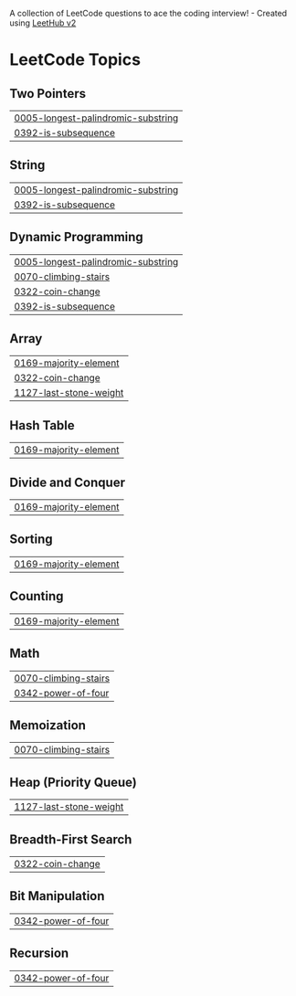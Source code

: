 A collection of LeetCode questions to ace the coding interview! - Created using [LeetHub v2](https://github.com/arunbhardwaj/LeetHub-2.0)
<!---LeetCode Topics Start-->
# LeetCode Topics
## Two Pointers
|  |
| ------- |
| [0005-longest-palindromic-substring](https://github.com/Arman11r/Leetcode-2025/tree/master/0005-longest-palindromic-substring) |
| [0392-is-subsequence](https://github.com/Arman11r/Leetcode-2025/tree/master/0392-is-subsequence) |
## String
|  |
| ------- |
| [0005-longest-palindromic-substring](https://github.com/Arman11r/Leetcode-2025/tree/master/0005-longest-palindromic-substring) |
| [0392-is-subsequence](https://github.com/Arman11r/Leetcode-2025/tree/master/0392-is-subsequence) |
## Dynamic Programming
|  |
| ------- |
| [0005-longest-palindromic-substring](https://github.com/Arman11r/Leetcode-2025/tree/master/0005-longest-palindromic-substring) |
| [0070-climbing-stairs](https://github.com/Arman11r/Leetcode-2025/tree/master/0070-climbing-stairs) |
| [0322-coin-change](https://github.com/Arman11r/Leetcode-2025/tree/master/0322-coin-change) |
| [0392-is-subsequence](https://github.com/Arman11r/Leetcode-2025/tree/master/0392-is-subsequence) |
## Array
|  |
| ------- |
| [0169-majority-element](https://github.com/Arman11r/Leetcode-2025/tree/master/0169-majority-element) |
| [0322-coin-change](https://github.com/Arman11r/Leetcode-2025/tree/master/0322-coin-change) |
| [1127-last-stone-weight](https://github.com/Arman11r/Leetcode-2025/tree/master/1127-last-stone-weight) |
## Hash Table
|  |
| ------- |
| [0169-majority-element](https://github.com/Arman11r/Leetcode-2025/tree/master/0169-majority-element) |
## Divide and Conquer
|  |
| ------- |
| [0169-majority-element](https://github.com/Arman11r/Leetcode-2025/tree/master/0169-majority-element) |
## Sorting
|  |
| ------- |
| [0169-majority-element](https://github.com/Arman11r/Leetcode-2025/tree/master/0169-majority-element) |
## Counting
|  |
| ------- |
| [0169-majority-element](https://github.com/Arman11r/Leetcode-2025/tree/master/0169-majority-element) |
## Math
|  |
| ------- |
| [0070-climbing-stairs](https://github.com/Arman11r/Leetcode-2025/tree/master/0070-climbing-stairs) |
| [0342-power-of-four](https://github.com/Arman11r/Leetcode-2025/tree/master/0342-power-of-four) |
## Memoization
|  |
| ------- |
| [0070-climbing-stairs](https://github.com/Arman11r/Leetcode-2025/tree/master/0070-climbing-stairs) |
## Heap (Priority Queue)
|  |
| ------- |
| [1127-last-stone-weight](https://github.com/Arman11r/Leetcode-2025/tree/master/1127-last-stone-weight) |
## Breadth-First Search
|  |
| ------- |
| [0322-coin-change](https://github.com/Arman11r/Leetcode-2025/tree/master/0322-coin-change) |
## Bit Manipulation
|  |
| ------- |
| [0342-power-of-four](https://github.com/Arman11r/Leetcode-2025/tree/master/0342-power-of-four) |
## Recursion
|  |
| ------- |
| [0342-power-of-four](https://github.com/Arman11r/Leetcode-2025/tree/master/0342-power-of-four) |
<!---LeetCode Topics End-->